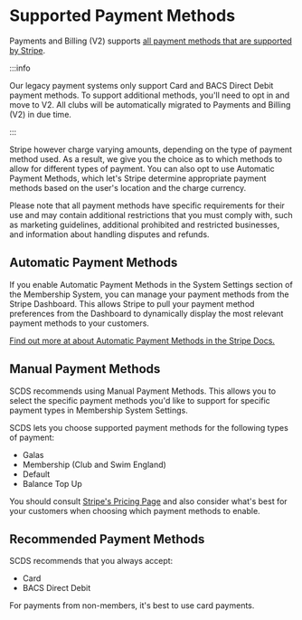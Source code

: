 # Supported Payment Methods

Payments and Billing (V2)
supports [all payment methods that are supported by Stripe](https://stripe.com/gb/payments/payment-methods).

:::info

Our legacy payment systems only support Card and BACS Direct Debit payment methods. To support additional methods,
you'll need to opt in and move to V2. All clubs will be automatically
migrated to Payments and Billing (V2) in due time.

:::

Stripe however charge varying amounts, depending on the type of payment method used. As a result, we give you the
choice as to which methods to allow for different types of payment. You can also opt to use Automatic Payment Methods,
which let's Stripe determine appropriate payment methods based on the user's location and the charge currency.

Please note that all payment methods have specific requirements for their use and may contain additional restrictions
that you must comply with, such as marketing guidelines, additional prohibited and restricted businesses, and
information about handling disputes and refunds.

## Automatic Payment Methods

If you enable Automatic Payment Methods in the System Settings section of the Membership System, you can manage your
payment methods from the Stripe Dashboard. This allows Stripe to pull your payment method
preferences from the Dashboard to dynamically display the most relevant payment methods to your customers.

[Find out more at about Automatic Payment Methods in the Stripe Docs.](https://stripe.com/docs/payments/payment-methods/integration-options#using-automatic-payment-methods)

## Manual Payment Methods

SCDS recommends using Manual Payment Methods. This allows you to select the specific payment methods you'd like to
support for specific payment types in Membership System Settings.

SCDS lets you choose supported payment methods for the following types of payment:

- Galas
- Membership (Club and Swim England)
- Default
- Balance Top Up

You should consult [Stripe's Pricing Page](https://stripe.com/gb/pricing) and also consider what's best for your
customers when choosing which payment methods to enable.

## Recommended Payment Methods

SCDS recommends that you always accept:

- Card
- BACS Direct Debit

For payments from non-members, it's best to use card payments.